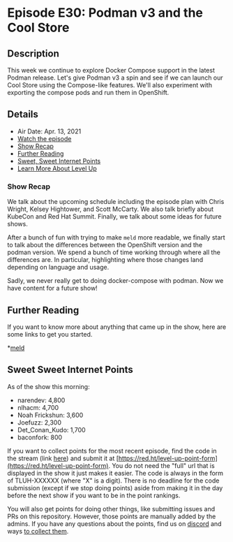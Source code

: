 # Episode E30: Podman v3 and the Cool Store

## Description

This week we continue to explore Docker Compose support in the latest Podman release. Let's give Podman v3 a spin and see if we can launch our Cool Store using the Compose-like features. We'll also experiment with exporting the compose pods and run them in OpenShift.

## Details

* Air Date: Apr. 13, 2021
* [Watch the episode](https://www.youtube.com/watch?v=6QjqV30ysCQ)
* [Show Recap](#show-recap)
* [Further Reading](#further-reading)
* [Sweet, Sweet Internet Points](#sweet-sweet-internet-points)
* [Learn More About Level Up](https://red.ht/leveluphour)

### Show Recap

We talk about the upcoming schedule including the episode plan with Chris Wright, Kelsey Hightower, and Scott McCarty.
We also talk briefly about KubeCon and Red Hat Summit.
Finally, we talk about some ideas for future shows.

After a bunch of fun with trying to make `meld` more readable, we finally start to talk about the differences between the OpenShift version and the podman version.
We spend a bunch of time working through where all the differences are.
In particular, highlighting where those changes land depending on language and usage.

Sadly, we never really get to doing docker-compose with podman.
Now we have content for a future show!

## Further Reading

If you want to know more about anything that came up in the show, here are some links to get you started.

*[meld](https://meldmerge.org/)

## Sweet Sweet Internet Points

As of the show this morning:

* narendev:          4,800
* nlhacm:            4,700
* Noah Frickshun:    3,600
* Joefuzz:           2,300
* Det_Conan_Kudo:    1,700
* baconfork:           800

If you want to collect points for the most recent episode, find the code in the stream (link [here](#details)) and submit it at [https://red.ht/level-up-point-form](https://red.ht/level-up-point-form).
You do not need the "full" url that is displayed in the show it just makes it easier.
The code is always in the form of TLUH-XXXXXX (where "X" is a digit).
There is no deadline for the code submission (except if we stop doing points) aside from making it in the day before the next show if you want to be in the point rankings.

You will also get points for doing other things, like submitting issues and PRs on this repository.
However, those points are manually added by the admins.
If you have any questions about the points, find us on [discord](https://discord.gg/5VMVGJt) and ways [to collect them](../activities.md).
